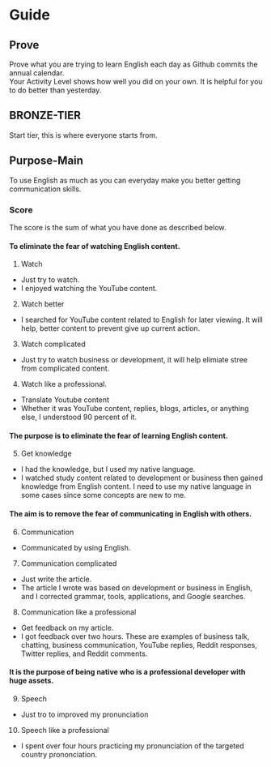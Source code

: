 # Guide 
## Prove 
Prove what you are trying to learn English each day as Github commits the annual calendar. <br>
Your Activity Level shows how well you did on your own. It is helpful for you to do better than yesterday.

## BRONZE-TIER
Start tier, this is where everyone starts from.

## Purpose-Main
To use English as much as you can everyday make you better getting communication skills. 

### Score 
The score is the sum of what you have done as described below.

#### To eliminate the fear of watching English content.
1. Watch
 - Just try to watch.
 - I enjoyed watching the YouTube content.
2. Watch better
 - I searched for YouTube content related to English for later viewing.
 It will help, better content to prevent give up current action.
3. Watch complicated
 - Just try to watch business or development, it will help elimiate stree from complicated content.
4. Watch like a professional.
 - Translate Youtube content 
 - Whether it was YouTube content, replies, blogs, articles, or anything else, I understood 90 percent of it.
 
#### The purpose is to eliminate the fear of learning English content.<br>
5. Get knowledge
 - I had the knowledge, but I used my native language.
 - I watched study content related to development or business then gained knowledge from English content. I need to use my native language in some cases since some concepts are new to me.

#### The aim is to remove the fear of communicating in English with others.<br>
6. Communication
 - Communicated by using English.
7. Communication complicated
 - Just write the article.
 - The article I wrote was based on development or business in English, and I corrected grammar, tools, applications, and Google searches.
8. Communication like a professional 
 - Get feedback on my article.
 - I got feedback over two hours. These are examples of business talk, chatting, business communication, YouTube replies, Reddit responses, Twitter replies, and Reddit comments.

#### It is the purpose of being **native** who is a professional developer with huge assets.<br>
9. Speech
 - Just tro to improved my pronunciation
10. Speech like a professional
 - I spent over four hours practicing my pronunciation of the targeted country prononciation.
